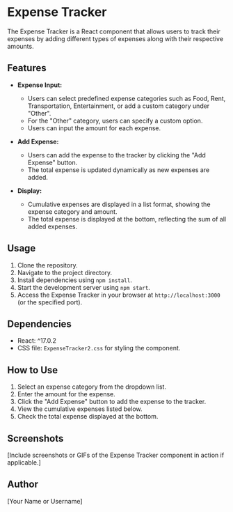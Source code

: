 # Expense Tracker

The Expense Tracker is a React component that allows users to track their expenses by adding different types of expenses along with their respective amounts.

## Features

- **Expense Input:**
  - Users can select predefined expense categories such as Food, Rent, Transportation, Entertainment, or add a custom category under "Other".
  - For the "Other" category, users can specify a custom option.
  - Users can input the amount for each expense.

- **Add Expense:**
  - Users can add the expense to the tracker by clicking the "Add Expense" button.
  - The total expense is updated dynamically as new expenses are added.

- **Display:**
  - Cumulative expenses are displayed in a list format, showing the expense category and amount.
  - The total expense is displayed at the bottom, reflecting the sum of all added expenses.

## Usage

1. Clone the repository.
2. Navigate to the project directory.
3. Install dependencies using `npm install`.
4. Start the development server using `npm start`.
5. Access the Expense Tracker in your browser at `http://localhost:3000` (or the specified port).

## Dependencies

- React: ^17.0.2
- CSS file: `ExpenseTracker2.css` for styling the component.

## How to Use

1. Select an expense category from the dropdown list.
2. Enter the amount for the expense.
3. Click the "Add Expense" button to add the expense to the tracker.
4. View the cumulative expenses listed below.
5. Check the total expense displayed at the bottom.

## Screenshots

[Include screenshots or GIFs of the Expense Tracker component in action if applicable.]

## Author

[Your Name or Username]
